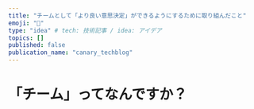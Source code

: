 ```yaml
---
title: "チームとして「より良い意思決定」ができるようにするために取り組んだこと"
emoji: "🧀"
type: "idea" # tech: 技術記事 / idea: アイデア
topics: []
published: false
publication_name: "canary_techblog"
---
```


# 「チーム」ってなんですか？
